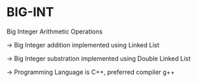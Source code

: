 # BIG-INT
Big Integer Arithmetic Operations

-> Big Integer addition implemented using Linked List

-> Big Integer substration implemented using Double Linked List

-> Programming Language is C++, preferred compiler g++
